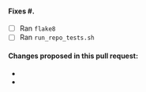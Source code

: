 #### Fixes #.

- [ ] Ran `flake8`
- [ ] Ran `run_repo_tests.sh`

#### Changes proposed in this pull request:

- 
-

